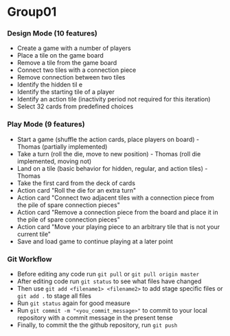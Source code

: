 # Group01

### Design Mode (10 features)
  * Create a game with a number of players
  * Place a tile on the game board
  * Remove a tile from the game board
  * Connect two tiles with a connection piece
  * Remove connection between two tiles
  * Identify the hidden til e
  * Identify the starting tile of a player
  * Identify an action tile (inactivity period not required for this iteration)
  * Select 32 cards from predefined choices
   
### Play Mode (9 features)
  * Start a game (shuffle the action cards, place players on board) - Thomas (partially implemented)
  * Take a turn (roll the die, move to new position) - Thomas (roll die implemented, moving not)
  * Land on a tile (basic behavior for hidden, regular, and action tiles) - Thomas
  * Take the first card from the deck of cards
  * Action card "Roll the die for an extra turn"
  * Action  card  "Connect  two  adjacent  tiles  with  a  connection  piece  from  the  pile  of  spare  connection pieces"
  * Action card "Remove a connection piece from the board and place it in the pile of spare connection pieces"
  * Action card "Move your playing piece to an arbitrary tile that is not your current tile"
  * Save and load game to continue playing at a later point
  
### Git Workflow
  * Before editing any code run `git pull` or `git pull origin master`
  * After editing code run `git status` to see what files have changed
  * Then use `git add <filename1> <filename2>` to add stage specific files or `git add .` to stage all files
  * Run `git status` again for good measure
  * Run `git commit -m "<you_commit_message>"` to commit to your local repository with a commit message in the present tense
  * Finally, to commit the the github repository, run `git push`
